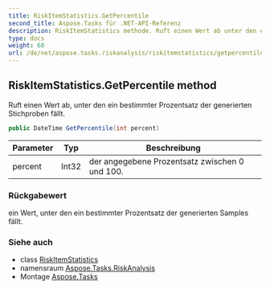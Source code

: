 ```yaml
---
title: RiskItemStatistics.GetPercentile
second_title: Aspose.Tasks für .NET-API-Referenz
description: RiskItemStatistics methode. Ruft einen Wert ab unter den ein bestimmter Prozentsatz der generierten Stichproben fällt.
type: docs
weight: 60
url: /de/net/aspose.tasks.riskanalysis/riskitemstatistics/getpercentile/
---
```

## RiskItemStatistics.GetPercentile method

Ruft einen Wert ab, unter den ein bestimmter Prozentsatz der generierten Stichproben fällt.

```csharp
public DateTime GetPercentile(int percent)
```

| Parameter | Typ | Beschreibung |
| --- | --- | --- |
| percent | Int32 | der angegebene Prozentsatz zwischen 0 und 100. |

### Rückgabewert

ein Wert, unter den ein bestimmter Prozentsatz der generierten Samples fällt.

### Siehe auch

* class [RiskItemStatistics](../)
* namensraum [Aspose.Tasks.RiskAnalysis](../../riskitemstatistics/)
* Montage [Aspose.Tasks](../../../)


